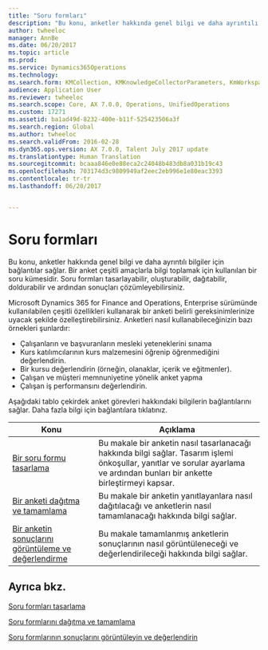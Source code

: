 ```yaml
---
title: "Soru formları"
description: "Bu konu, anketler hakkında genel bilgi ve daha ayrıntılı bilgiler için bağlantılar sağlar. Bir anket çeşitli amaçlarla bilgi toplamak için kullanılan bir soru kümesidir. Soru formları tasarlayabilir, oluşturabilir, dağıtabilir, doldurabilir ve ardından sonuçları çözümleyebilirsiniz."
author: twheeloc
manager: AnnBe
ms.date: 06/20/2017
ms.topic: article
ms.prod: 
ms.service: Dynamics365Operations
ms.technology: 
ms.search.form: KMCollection, KMKnowledgeCollectorParameters, KmWorkspace
audience: Application User
ms.reviewer: twheeloc
ms.search.scope: Core, AX 7.0.0, Operations, UnifiedOperations
ms.custom: 17271
ms.assetid: ba1ad49d-8232-400e-b11f-525423506a3f
ms.search.region: Global
ms.author: twheeloc
ms.search.validFrom: 2016-02-28
ms.dyn365.ops.version: AX 7.0.0, Talent July 2017 update
ms.translationtype: Human Translation
ms.sourcegitcommit: bcaaa846e0e88eca2c24048b483db8a031b19c43
ms.openlocfilehash: 703174d3c9809949af2eec2eb996e1e80eac3393
ms.contentlocale: tr-tr
ms.lasthandoff: 06/20/2017


---
```


# <a name="questionnaires"></a>Soru formları

Bu konu, anketler hakkında genel bilgi ve daha ayrıntılı bilgiler için bağlantılar sağlar. Bir anket çeşitli amaçlarla bilgi toplamak için kullanılan bir soru kümesidir. Soru formları tasarlayabilir, oluşturabilir, dağıtabilir, doldurabilir ve ardından sonuçları çözümleyebilirsiniz. 

Microsoft Dynamics 365 for Finance and Operations, Enterprise sürümünde kullanılabilen çeşitli özellikleri kullanarak bir anketi belirli gereksinimlerinize uyacak şekilde özelleştirebilirsiniz. Anketleri nasıl kullanabileceğinizin bazı örnekleri şunlardır:

-   Çalışanların ve başvuranların mesleki yeteneklerini sınama
-   Kurs katılımcılarının kurs malzemesini öğrenip öğrenmediğini değerlendirin.
-   Bir kursu değerlendirin (örneğin, olanaklar, içerik ve eğitmenler).
-   Çalışan ve müşteri memnuniyetine yönelik anket yapma
-   Çalışan iş performansını değerlendirin.

Aşağıdaki tablo çekirdek anket görevleri hakkındaki bilgilerin bağlantılarını sağlar. Daha fazla bilgi için bağlantılara tıklatınız.

| Konu| Açıklama|
|------|------------|
| [Bir soru formu tasarlama](design-questionnaires.md)  | Bu makale bir anketin nasıl tasarlanacağı hakkında bilgi sağlar. Tasarım işlemi önkoşullar, yanıtlar ve sorular ayarlama ve ardından bunları bir ankette birleştirmeyi kapsar. |
| [Bir anketi dağıtma ve tamamlama](distribute-questionnaires.md)  | Bu makale bir anketin yanıtlayanlara nasıl dağıtılacağı ve anketlerin nasıl tamamlanacağı hakkında bilgi sağlar.                                                                       |
| [Bir anketin sonuçlarını görüntüleme ve değerlendirme](evaluate-questionnaire-results.md) | Bu makale tamamlanmış anketlerin sonuçlarının nasıl görüntüleneceği ve değerlendirileceği hakkında bilgi sağlar.                                                                                        |



<a name="see-also"></a>Ayrıca bkz.
--------

[Soru formları tasarlama](design-questionnaires.md)

[Soru formlarını dağıtma ve tamamlama](distribute-questionnaires.md)

[Soru formlarının sonuçlarını görüntüleyin ve değerlendirin](evaluate-questionnaire-results.md)


